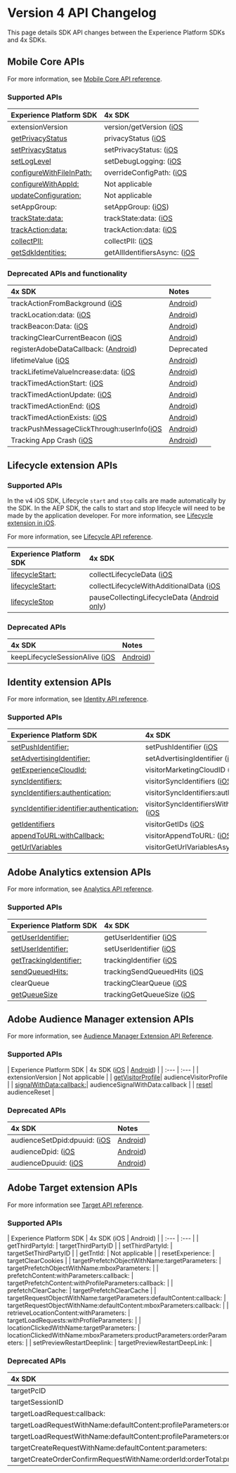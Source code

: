 # Version 4 API Changelog

This page details SDK API changes between the Experience Platform SDKs and 4x SDKs.

## Mobile Core APIs <a id="audience-manager-extension-apis"></a>

For more information, see [Mobile Core API reference](./mobile-core/api-reference.md).

### Supported APIs

| Experience Platform SDK | 4x SDK |
| :--- | :--- |
| extensionVersion | version/getVersion ([iOS](https://experienceleague.adobe.com/docs/mobile-services/ios/config-ios/sdk-methods.html?lang=en) | [Android](https://experienceleague.adobe.com/docs/mobile-services/android/configuration-android/methods.html?lang=en)) |
| [getPrivacyStatus](./privacy-and-gdpr.md#set-and-get-privacy-status) | privacyStatus ([iOS](https://experienceleague.adobe.com/docs/mobile-services/ios/config-ios/sdk-methods.html?lang=en) | [Android](https://experienceleague.adobe.com/docs/mobile-services/android/configuration-android/methods.html?lang=en)) |
| [setPrivacyStatus](./privacy-and-gdpr.md#set-and-get-privacy-status) | setPrivacyStatus: ([iOS](https://experienceleague.adobe.com/docs/mobile-services/ios/config-ios/sdk-methods.html?lang=en) | [Android](https://experienceleague.adobe.com/docs/mobile-services/android/configuration-android/methods.html?lang=en)) |
| [setLogLevel](getting-started/initialize-the-sdk.md#enable-debug-logging) | setDebugLogging: ([iOS](https://experienceleague.adobe.com/docs/mobile-services/ios/config-ios/sdk-methods.html?lang=en) | [Android](https://experienceleague.adobe.com/docs/mobile-services/android/configuration-android/methods.html?lang=en)) |
| [configureWithFileInPath:](./api-changelog.md) | overrideConfigPath: ([iOS](https://experienceleague.adobe.com/docs/mobile-services/ios/config-ios/sdk-methods.html?lang=en) | [Android](https://experienceleague.adobe.com/docs/mobile-services/android/configuration-android/methods.html?lang=en)) |
| [configureWithAppId:](./api-changelog.md) | Not applicable |
| [updateConfiguration:](./api-changelog.md) | Not applicable |
| setAppGroup: | setAppGroup: ([iOS](https://experienceleague.adobe.com/docs/mobile-services/ios/ios-ext/ios-ext.html?lang=en)) |
| [trackState:data:](./mobile-core/api-reference.md#track-app-states-and-views) | trackState:data: ([iOS](https://experienceleague.adobe.com/docs/mobile-services/ios/analytics-ios/states.html?lang=en) | [Android](https://experienceleague.adobe.com/docs/mobile-services/android/analytics-android/states.html?lang=en)) |
| [trackAction:data:](./mobile-core/api-reference.md#track-app-states-and-views) | trackAction:data: ([iOS](https://experienceleague.adobe.com/docs/mobile-services/ios/analytics-ios/actions.html?lang=en) | [Android](https://experienceleague.adobe.com/docs/mobile-services/android/analytics-android/actions.html?lang=en)) |
| [collectPII:](./mobile-core/api-reference.md#collect-pii) | collectPII: ([iOS](https://experienceleague.adobe.com/docs/mobile-services/ios/analytics-ios/postbacks/c-pii-postbacks.html?lang=en) | [Android](https://experienceleague.adobe.com/docs/mobile-services/android/analytics-android/postbacks/c-pii-postbacks.html?lang=en)) |
| [getSdkIdentities:](./mobile-core/identity/api-reference.md#getidentifiers) | getAllIdentifiersAsync: ([iOS](https://experienceleague.adobe.com/docs/mobile-services/ios/privacy-gdpr-ios/c-mob-gdpr-ret-stored-ids-ios.html?lang=en) | [Android](https://experienceleague.adobe.com/docs/mobile-services/android/gdpr-privacy-android/c-mob-gdpr-ret-stored-ids-android.html?lang=en)) |

### Deprecated APIs and functionality

| 4x SDK | Notes |
| :--- | :--- |
| trackActionFromBackground ([iOS](https://experienceleague.adobe.com/docs/mobile-services/ios/analytics-ios/actions.html?lang=en) | [Android](https://experienceleague.adobe.com/docs/mobile-services/android/analytics-android/actions.html?lang=en)) | Deprecated |
| trackLocation:data: ([iOS](https://experienceleague.adobe.com/docs/mobile-services/ios/location-ios/geo-poi.html?lang=en) | [Android](https://experienceleague.adobe.com/docs/mobile-services/android/location/geo-poi.html?lang=en)) | Deprecated |
| trackBeacon:Data: ([iOS](https://experienceleague.adobe.com/docs/mobile-services/ios/location-ios/ibeacon.html?lang=en) | [Android](https://experienceleague.adobe.com/docs/mobile-services/android/location/beacon.html?lang=en)) | Support modified, [see guide](./user-guides/track-beacon.md) |
| trackingClearCurrentBeacon ([iOS](https://experienceleague.adobe.com/docs/mobile-services/ios/location-ios/ibeacon.html?lang=en) | [Android](https://experienceleague.adobe.com/docs/mobile-services/android/location/beacon.html?lang=en)) | Deprecated |
| registerAdobeDataCallback: ([Android](https://experienceleague.adobe.com/docs/mobile-services/android/configuration-android/methods.html?lang=en)) | Deprecated |
| lifetimeValue ([iOS](https://experienceleague.adobe.com/docs/mobile-services/ios/analytics-ios/lifetime-value.html?lang=en) | [Android](https://experienceleague.adobe.com/docs/mobile-services/android/analytics-android/lifetime-value.html?lang=en)) | Deprecated |
| trackLifetimeValueIncrease:data: ([iOS](https://experienceleague.adobe.com/docs/mobile-services/ios/analytics-ios/lifetime-value.html?lang=en) | [Android](https://experienceleague.adobe.com/docs/mobile-services/android/analytics-android/lifetime-value.html?lang=en)) |  |
| trackTimedActionStart: ([iOS](https://experienceleague.adobe.com/docs/mobile-services/ios/analytics-ios/timed-actions.html?lang=en) | [Android](https://experienceleague.adobe.com/docs/mobile-services/android/analytics-android/timed-actions.html?lang=en)) | Deprecated |
| trackTimedActionUpdate: ([iOS](https://experienceleague.adobe.com/docs/mobile-services/ios/analytics-ios/timed-actions.html?lang=en) | [Android](https://experienceleague.adobe.com/docs/mobile-services/android/analytics-android/timed-actions.html?lang=en)) | Deprecated |
| trackTimedActionEnd: ([iOS](https://experienceleague.adobe.com/docs/mobile-services/ios/analytics-ios/timed-actions.html?lang=en) | [Android](https://experienceleague.adobe.com/docs/mobile-services/android/analytics-android/timed-actions.html?lang=en)) | Deprecated |
| trackTimedActionExists: ([iOS](https://experienceleague.adobe.com/docs/mobile-services/ios/analytics-ios/timed-actions.html?lang=en) | [Android](https://experienceleague.adobe.com/docs/mobile-services/android/analytics-android/timed-actions.html?lang=en)) | Deprecated |
| trackPushMessageClickThrough:userInfo([iOS](https://experienceleague.adobe.com/docs/mobile-services/ios/messaging-ios/push-messaging/push-messaging.html?lang=en) | [Android](https://experienceleague.adobe.com/docs/mobile-services/android/messaging-android/push-messaging/push-messaging.html?lang=en)) | Support modified, [see guide](./faq.md#how-can-i-track-user-engagement-of-push-notifications-using-the-experience-platform-mobile-sdk) |
| Tracking App Crash ([iOS](https://experienceleague.adobe.com/docs/mobile-services/ios/analytics-ios/crashes.html?lang=en) | [Android](https://experienceleague.adobe.com/docs/mobile-services/android/analytics-android/crashes.html?lang=en)) | Deprecated |

## Lifecycle extension APIs

### Supported APIs

<InlineAlert variant="warning" slots="text"/>

In the v4 iOS SDK, Lifecycle `start` and `stop` calls are made automatically by the SDK. In the AEP SDK, the calls to start and stop lifecycle will need to be made by the application developer. For more information, see [Lifecycle extension in iOS](./mobile-core/lifecycle/ios.md).

For more information, see [Lifecycle API reference](./mobile-core/lifecycle/api-reference.md).

| Experience Platform SDK | 4x SDK |
| :--- | :--- |
| [lifecycleStart:](./mobile-core/lifecycle/api-reference.md#lifecycle-start) | collectLifecycleData ([iOS](https://experienceleague.adobe.com/docs/mobile-services/ios/config-ios/sdk-methods.html?lang=en) | [Android](https://experienceleague.adobe.com/docs/mobile-services/android/configuration-android/methods.html?lang=en)) |
| [lifecycleStart:](./mobile-core/lifecycle/api-reference.md#lifecycle-start) | collectLifecycleWithAdditionalData ([iOS](https://experienceleague.adobe.com/docs/mobile-services/ios/config-ios/sdk-methods.html?lang=en) | [Android](https://experienceleague.adobe.com/docs/mobile-services/android/configuration-android/methods.html?lang=en)) |
| [lifecycleStop](./mobile-core/lifecycle/api-reference.md#lifecycle-pause) | pauseCollectingLifecycleData ([Android only](https://experienceleague.adobe.com/docs/mobile-services/android/configuration-android/methods.html?lang=en)) |

### Deprecated APIs

| 4x SDK | Notes |
| :--- | :--- |
| keepLifecycleSessionAlive ([iOS](https://experienceleague.adobe.com/docs/mobile-services/ios/config-ios/sdk-methods.html?lang=en) | [Android](https://experienceleague.adobe.com/docs/mobile-services/android/configuration-android/methods.html?lang=en)) | Deprecated |

## Identity extension APIs

For more information, see [Identity API reference](./mobile-core/identity/api-reference.md).

### Supported APIs

| Experience Platform SDK | 4x SDK |
| :--- | :--- |
| [setPushIdentifier:](./mobile-core/identity/api-reference.md#setpushidentifier) | setPushIdentifier ([iOS](https://experienceleague.adobe.com/docs/mobile-services/ios/config-ios/sdk-methods.html?lang=en) | [Android](https://experienceleague.adobe.com/docs/mobile-services/android/configuration-android/methods.html?lang=en)) |
| [setAdvertisingIdentifier:](./mobile-core/identity/api-reference.md#setadvertisingidentifier) | setAdvertisingIdentifier ([iOS](https://experienceleague.adobe.com/docs/mobile-services/ios/config-ios/sdk-methods.html?lang=en) | [Android](https://experienceleague.adobe.com/docs/mobile-services/android/configuration-android/methods.html?lang=en)) |
| [getExperienceCloudId:](./mobile-core/identity/api-reference.md#getexperiencecloudid) | visitorMarketingCloudID ([iOS](https://experienceleague.adobe.com/docs/mobile-services/ios/exp-cloud-ios/mc-methods.html?lang=en) | [Android](https://experienceleague.adobe.com/docs/mobile-services/android/experience-cloud-android/mc-methods.html?lang=en)) |
| [syncIdentifiers:](./mobile-core/identity/api-reference.md#syncidentifiers) | visitorSyncIdentifiers ([iOS](https://experienceleague.adobe.com/docs/mobile-services/ios/exp-cloud-ios/mc-methods.html?lang=en) | [Android](https://experienceleague.adobe.com/docs/mobile-services/android/experience-cloud-android/mc-methods.html?lang=en)) |
| [syncIdentifiers:authentication:](./mobile-core/identity/api-reference.md#syncidentifiers-overloaded) | visitorSyncIdentifiers:authenticationState: ([iOS](https://experienceleague.adobe.com/docs/mobile-services/ios/exp-cloud-ios/mc-methods.html?lang=en) | [Android](https://experienceleague.adobe.com/docs/mobile-services/android/experience-cloud-android/mc-methods.html?lang=en)) |
| [syncIdentifier:identifier:authentication:](./mobile-core/identity/api-reference.md#syncidentifier) | visitorSyncIdentifiersWithType:identifier:authenticationState: ([iOS](https://experienceleague.adobe.com/docs/mobile-services/ios/exp-cloud-ios/mc-methods.html?lang=en) | [Android](https://experienceleague.adobe.com/docs/mobile-services/android/experience-cloud-android/mc-methods.html?lang=en)) |
| [getIdentifiers](./mobile-core/identity/api-reference.md#getidentifiers) | visitorGetIDs ([iOS](https://experienceleague.adobe.com/docs/mobile-services/ios/exp-cloud-ios/mc-methods.html?lang=en) | [Android](https://experienceleague.adobe.com/docs/mobile-services/android/experience-cloud-android/mc-methods.html?lang=en)) |
| [appendToURL:withCallback:](./mobile-core/identity/api-reference.md#appendtourl-appendvisitorinfoforurl) | visitorAppendToURL: ([iOS](https://experienceleague.adobe.com/docs/mobile-services/ios/exp-cloud-ios/mc-methods.html?lang=en) | [Android](https://experienceleague.adobe.com/docs/mobile-services/android/experience-cloud-android/mc-methods.html?lang=en)) |
| [getUrlVariables](./mobile-core/identity/api-reference.md#geturlvariables) | visitorGetUrlVariablesAsync: ([iOS](https://experienceleague.adobe.com/docs/mobile-services/ios/sdk-reference-ios/hybrid-app.html?lang=en) | [Android](https://experienceleague.adobe.com/docs/mobile-services/android/sdk-reference-android/hybrid-app.html?lang=en)) |

## Adobe Analytics extension APIs <a id="audience-manager-extension-apis"></a>

For more information, see [Analytics API reference](./adobe-analytics/api-reference.md).

### Supported APIs

| Experience Platform SDK | 4x SDK |
| :--- | :--- |
| [getUserIdentifier:](./adobe-analytics/api-reference.md#getcustomidentifier) | getUserIdentifier ([iOS](https://experienceleague.adobe.com/docs/mobile-services/ios/config-ios/sdk-methods.html?lang=en) | [Android](https://experienceleague.adobe.com/docs/mobile-services/android/configuration-android/methods.html?lang=en)) |
| [setUserIdentifier:](./adobe-analytics/api-reference.md#setcustomidentifier) | setUserIdentifier ([iOS](https://experienceleague.adobe.com/docs/mobile-services/ios/config-ios/sdk-methods.html?lang=en) | [Android](https://experienceleague.adobe.com/docs/mobile-services/android/configuration-android/methods.html?lang=en)) |
| [getTrackingIdentifier:](./adobe-analytics/api-reference.md#gettrackingidentifier) | trackingIdentifier ([iOS](https://experienceleague.adobe.com/docs/mobile-services/ios/config-ios/sdk-methods.html?lang=en) | [Android](https://experienceleague.adobe.com/docs/mobile-services/android/configuration-android/methods.html?lang=en)) |
| [sendQueuedHits:](./adobe-analytics/api-reference.md#sendqueuedhits) | trackingSendQueuedHits ([iOS](https://experienceleague.adobe.com/docs/mobile-services/ios/analytics-ios/analytics-methods.html?lang=en) | [Android](https://experienceleague.adobe.com/docs/mobile-services/android/analytics-android/analytics-methods.html?lang=en)) |
| clearQueue | trackingClearQueue ([iOS](https://experienceleague.adobe.com/docs/mobile-services/ios/analytics-ios/analytics-methods.html?lang=en) | [Android](https://experienceleague.adobe.com/docs/mobile-services/android/analytics-android/analytics-methods.html?lang=en)) |
| [getQueueSize](./adobe-analytics/api-reference.md#sendqueuedhits-1) | trackingGetQueueSize ([iOS](https://experienceleague.adobe.com/docs/mobile-services/ios/analytics-ios/analytics-methods.html?lang=en) | [Android](https://experienceleague.adobe.com/docs/mobile-services/android/analytics-android/analytics-methods.html?lang=en)) |

## Adobe Audience Manager extension APIs <a id="audience-manager-extension-apis"></a>

For more information, see [Audience Manager Extension API Reference](./adobe-audience-manager/api-reference.md).

### Supported APIs <a id="supported-apis"></a>

| Experience Platform SDK | 4x SDK ([iOS](https://experienceleague.adobe.com/docs/mobile-services/ios/aam-methods.html?lang=en) | [Android](https://experienceleague.adobe.com/docs/mobile-services/android/audience-manager-android/c-audience-manager-methods.html?lang=en)) |
| :--- | :--- |
| extensionVersion | Not applicable |
| [​getVisitorProfile​](./adobe-audience-manager/api-reference.md#get-visitor-profile) | audienceVisitorProfile |
| [​signalWithData:callback:​](./adobe-audience-manager/api-reference.md#send-signals-to-audience-manager) | audienceSignalWithData:callback |
| [​reset​](./adobe-audience-manager/api-reference.md#reset-identifiers-and-profiles) | audienceReset |

### Deprecated APIs <a id="deprecated-apis"></a>

| 4x SDK | Notes |
| :--- | :--- |
| audienceSetDpid:dpuuid: ([iOS](https://experienceleague.adobe.com/docs/mobile-services/ios/aam-methods.html?lang=en) | [Android](https://experienceleague.adobe.com/docs/mobile-services/android/audience-manager-android/c-audience-manager-methods.html?lang=en)) | Replaced - See [Link](https://experienceleague.adobe.com/docs/audience-manager/user-guide/reference/cid.html?lang=en)​ |
| audienceDpid: ([iOS](https://experienceleague.adobe.com/docs/mobile-services/ios/aam-methods.html?lang=en) | [Android](https://experienceleague.adobe.com/docs/mobile-services/android/audience-manager-android/c-audience-manager-methods.html?lang=en)) | Replaced - See [Link](https://experienceleague.adobe.com/docs/audience-manager/user-guide/reference/cid.html?lang=en)​ |
| audienceDpuuid: ([iOS](https://experienceleague.adobe.com/docs/mobile-services/ios/aam-methods.html?lang=en) | [Android](https://experienceleague.adobe.com/docs/mobile-services/android/audience-manager-android/c-audience-manager-methods.html?lang=en)) | Replaced - See [Link](https://experienceleague.adobe.com/docs/audience-manager/user-guide/reference/cid.html?lang=en)​ |

## Adobe Target extension APIs

For more information see [Target API reference](./adobe-target/api-reference.md).

### Supported APIs

| Experience Platform SDK | 4x SDK (iOS | Android) |
| :--- | :--- |
| getThirdPartyId: | targetThirdPartyID |
| setThirdPartyId: | targetSetThirdPartyID |
| getTntId: | Not applicable |
| resetExperience: | targetClearCookies |
| targetPrefetchObjectWithName:targetParameters: | targetPrefetchObjectWithName:mboxParameters: |
| prefetchContent:withParameters:callback: | targetPrefetchContent:withProfileParameters:callback: |
| prefetchClearCache: | targetPrefetchClearCache |
| targetRequestObjectWithName:targetParameters:defaultContent:callback: | targetRequestObjectWithName:defaultContent:mboxParameters:callback: |
| retrieveLocationContent:withParameters: | targetLoadRequests:withProfileParameters: |
| locationClickedWithName:targetParameters: | locationClickedWithName:mboxParameters:productParameters:orderParameters: |
| setPreviewRestartDeeplink: | targetPreviewRestartDeepLink: |

### Deprecated APIs

| 4x SDK | Notes |
| :--- | :--- |
| targetPcID | Deprecated |
| targetSessionID | Deprecated |
| targetLoadRequest:callback: | Deprecated |
| targetLoadRequestWithName:defaultContent:profileParameters:orderParameters:mboxParameters:callback: | Deprecated |
| targetLoadRequestWithName:defaultContent:profileParameters:orderParameters:mboxParameters:requestLocationParameters:callback: | Deprecated |
| targetCreateRequestWithName:defaultContent:parameters: | Deprecated |
| targetCreateOrderConfirmRequestWithName:orderId:orderTotal:productPurchasedId:parameters: | Deprecated |

